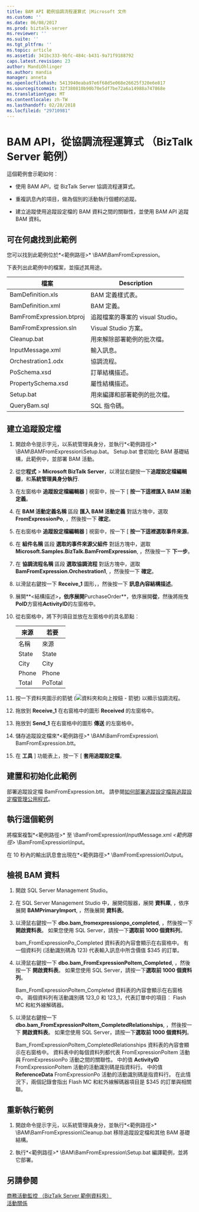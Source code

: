 ```yaml
---
title: BAM API 範例協調流程運算式 |Microsoft 文件
ms.custom: ''
ms.date: 06/08/2017
ms.prod: biztalk-server
ms.reviewer: ''
ms.suite: ''
ms.tgt_pltfrm: ''
ms.topic: article
ms.assetid: 341bc333-9bfc-484c-b431-9a71f9188792
caps.latest.revision: 23
author: MandiOhlinger
ms.author: mandia
manager: anneta
ms.openlocfilehash: 5413940eaba97e6f68d5e068e26625f320e6e817
ms.sourcegitcommit: 32f380810b90b70e5df7be72a6a14988a747868e
ms.translationtype: MT
ms.contentlocale: zh-TW
ms.lasthandoff: 02/28/2018
ms.locfileid: "29710981"
---
```

# <a name="bam-api-from-an-orchestration-expression-biztalk-server-sample"></a>BAM API，從協調流程運算式 （BizTalk Server 範例）
這個範例會示範如何︰  
  
-   使用 BAM API，從 BizTalk Server 協調流程運算式。  
  
-   重複訊息內的項目，做為個別的活動執行個體的追蹤。  
  
-   建立追蹤使用追蹤設定檔的 BAM 資料之間的關聯性，並使用 BAM API 追蹤 BAM 資料。  
  
## <a name="where-to-find-this-sample"></a>可在何處找到此範例  
 您可以找到此範例位於*\<範例路徑\>* \BAM\BamFromExpression。  
  
 下表列出此範例中的檔案，並描述其用途。  
  
|檔案|Description|  
|----------|-----------------|  
|BamDefinition.xls|BAM 定義樣式表。|  
|BamDefinition.xml|BAM 定義。|  
|BamFromExpression.btproj|追蹤檔案的專案的 visual Studio。|  
|BamFromExpression.sln|Visual Studio 方案。|  
|Cleanup.bat|用來解除部署範例的批次檔。|  
|InputMessage.xml|輸入訊息。|  
|Orchestration1.odx|協調流程。|  
|PoSchema.xsd|訂單結構描述。|  
|PropertySchema.xsd|屬性結構描述。|  
|Setup.bat|用來編譯和部署範例的批次檔。|  
|QueryBam.sql|SQL 指令碼。|  
  
## <a name="create-the-tracking-profile"></a>建立追蹤設定檔  
  
1.  開啟命令提示字元，以系統管理員身分，並執行*\<範例路徑\>* \BAM\BAMFromExpression\Setup.bat。 Setup.bat 會初始化 BAM 基礎結構，此範例中，並部署 BAM 活動。  
  
2.  從您**程式** > **Microsoft BizTalk Server**，以滑鼠右鍵按一下**追蹤設定檔編輯器**，和**系統管理員身分執行**.
  
3.  在左窗格中 **追蹤設定檔編輯器** ] 視窗中，按一下 [ **按一下這裡匯入 BAM 活動定義**。  
  
4.  在 **BAM 活動定義名稱** 區段 **匯入 BAM 活動定義** 對話方塊中，選取 **FromExpressionPo**, ，然後按一下  **確定**。  
  
5.  在右窗格中 **追蹤設定檔編輯器** ] 視窗中，按一下 [ **按一下這裡選取事件來源**。  
  
6.  在 **組件名稱** 區段 **選取的事件來源父組件** 對話方塊中，選取 **Microsoft.Samples.BizTalk.BamFromExpression**, ，然後按一下  **下一步**。  
  
7.  在 **協調流程名稱** 區段 **選取協調流程** 對話方塊中，選取 **BamFromExpression.Orchestration1**, ，然後按一下  **確定**。  
  
8.  以滑鼠右鍵按一下 **Receive_1** 圖形，，然後按一下 **訊息內容結構描述**。  
  
9. 展開**\<結構描述\>**，依序展開**PurchaseOrder**，依序展開**從**，然後將拖曳**PoID**方窗格**ActivityID**的左窗格中。  
  
10. 從右窗格中，將下列項目並放在左窗格中的具名節點︰  
  
    |來源|若要|  
    |----------|--------|  
    |名稱|來源|  
    |State|State|  
    |City|City|  
    |Phone|Phone|  
    |Total|PoTotal|  
  
11. 按一下資料夾圖示的箭號 (![資料夾和向上按鈕 &#45; 箭號](../core/media/abccd08b-2b01-49c6-80ed-a032bbbd10d4.gif "abccd08b-2b01-49c6-80ed-a032bbbd10d4")) 以顯示協調流程。  
  
12. 拖放到 **Receive_1** 在右窗格中的圖形 **Received** 的左窗格中。  
  
13. 拖放到 **Send_1** 在右窗格中的圖形 **傳送** 的左窗格中。  
  
14. 儲存追蹤設定檔來*\<範例路徑\>* \BAM\BamFromExpression\ BamFromExpression.btt。  
  
15. 在 **工具** ] 功能表上，按一下 [ **套用追蹤設定檔**。  
  
## <a name="build-and-initialize-this-sample"></a>建置和初始化此範例  
  
部署追蹤設定檔 BamFromExpression.btt。 請參閱[如何部署追蹤設定檔與追蹤設定檔管理公用程式](../core/how-to-deploy-tracking-profiles-with-the-tracking-profiles-management-utility.md)。  
  
## <a name="run-this-sample"></a>執行這個範例  
  
將檔案複製*\<範例路徑\>* 至 \BamFromExpression\InputMessage.xml *\<範例路徑\>* \BamFromExpression\Input。  
  
在 10 秒內的輸出訊息會出現在*\<範例路徑\>* \BamFromExpression\Output。  
  
## <a name="view-the-bam-data"></a>檢視 BAM 資料  
  
1.  開啟 SQL Server Management Studio。  
  
2.  在 SQL Server Management Studio 中，展開伺服器，展開 **資料庫**, ，依序展開 **BAMPrimaryImport**, ，然後展開 **資料表**。  
  
3.  以滑鼠右鍵按一下 **dbo.bam_fromexpressionpo_completed**, ，然後按一下  **開啟資料表**。 如果您使用 SQL Server，請按一下**選取前 1000 個資料列**。  
  
     bam_FromExpressionPo_Completed 資料表的內容會顯示在右窗格中。 有一個資料列 (活動識別碼為 123) 代表輸入訊息中所含價值 $345 的訂單。  
  
4.  以滑鼠右鍵按一下 **dbo.bam_FromExpressionPoItem_Completed**, ，然後按一下  **開啟資料表**。 如果您使用 SQL Server，請按一下**選取前 1000 個資料列**。  
  
     Bam_FromExpressionPoItem_Completed 資料表的內容會顯示在右窗格中。 兩個資料列有活動識別碼 123_0 和 123_1，代表訂單中的項目︰ Flash MC 和紅外線解碼器。  
  
5.  以滑鼠右鍵按一下 **dbo.bam_FromExpressionPoItem_CompletedRelationships**, ，然後按一下  **開啟資料表**。 如果您使用 SQL Server，請按一下**選取前 1000 個資料列**。  
  
     Bam_FromExpressionPoItem_CompletedRelationships 資料表的內容會顯示在右窗格中。 資料表中的每個資料列都代表 FromExpressionPoItem 活動與 FromExpressionPo 活動之間的關聯性。 中的值 **ActivityID** FromExpressionPoItem 活動的活動識別碼是指資料行。 中的值 **ReferenceData** FromExpressionPo 活動的活動識別碼是指資料行。 在此情況下，兩個記錄會指出 Flash MC 和紅外線解碼器項目是 $345 的訂單與相關聯。  
  
## <a name="re-run-the-sample"></a>重新執行範例  
  
1.  開啟命令提示字元，以系統管理員身分，並執行*\<範例路徑\>* \BAM\BamFromExpression\Cleanup.bat 移除追蹤設定檔和其他 BAM 基礎結構。 
  
2.  執行*\<範例路徑\>* \BAM\BamFromExpression\Setup.bat 編譯範例，並將它部署。  
  
## <a name="see-also"></a>另請參閱  
 [商務活動監控 （BizTalk Server 範例資料夾）](../core/business-activity-monitoring-biztalk-server-samples-folder.md)   
 [活動關係](../core/activity-relationships.md)